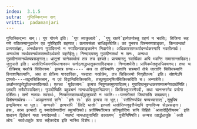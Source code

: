 ```yaml
---
index:  3.1.5
sutra:  गुप्तिज्किद्भ्यः सन्
vritti:  padamanjari
---
```


	गुप्तिज्किद्भ्यः सन्।। गुप गोपने इति। `गुप व्याकुलत्वे`, `गुपू रक्षणे`इत्येतयोस्तु ग्रहणं न भवति; तिजिना सह गणे पठितस्यानुदात्तेन एव गुपेरिहापि ग्रहणात्। प्रत्ययसंज्ञा चाधिकृतैवेति। का पुनरत्र विस्मरणाशङ्का, किन्त्वन्वर्था प्रत्ययसंज्ञा, अनर्थकस्य गुपादिसनो न स्यादित्याशङ्कानेन निवार्यते। अधिकारसामर्थ्यादनर्थकस्यापि भवतीत्यर्थः। अन्वर्थता त्वर्थवदनर्थकसम्भवेऽर्थवतो ग्रहणेहेतुः। निन्दादयस्तु गुपादीनामर्था न सनः, अन्यथा गुपादीनामानर्थक्यप्रसङ्गात्। धातूनां चानेकार्थत्वं तत्र तत्र द्दश्यते। प्रत्ययास्तु स्वार्थिका अपि भवन्ति समासान्तादिवत्। जुगुप्सते इति। धातोरित्येवमनभिधानादस्य सनोऽनाद्धधातुकत्वादिडभावः। निन्दाक्षमेति। प्रायिकमेतदुपाधिवचनम्। तथा च `क्षेत्रियच् परक्षेत्रे चिकित्स्यः` इत्यत्र ग्रन्थः----`अथ वा क्षेत्रियाणि तृणानि सस्यार्थे क्षेत्रे जातानि चिकित्स्यानि विनाशयितव्यानि, अथ वा क्षेत्रियः पारदारिकः, परदाराः परक्षेत्रेम्, तत्र चिकित्स्यो निगृहीतव्यः` इति। संशयेऽपि द्दश्यते----तद्व्यचिकित्सन्, य एवं विद्वान्विचिकित्सति, तच्छुश्रुवानृषिर्व्यचिकित्सदिति च। अन्यत्रेति। अर्थान्तरवृत्तेर्द्धात्वन्तरादित्यर्थः। एतच्च `पूर्ववत्सनः` इत्यत्र निपूणतरमुपपादितम्। गुपादिष्वनुबन्धकरणमात्मनेपदार्थमिति। एतदपि तत्रैवोपपादितम्। गुपादीष्विति बहुवचनं मान्वधादिसूत्राभिप्रायम्। कितिस्तुपरस्मैपदी, तथा चानन्तरमेव प्रयोगा दर्शिताः। सनो नकारः स्वरार्थः, नित्करणसामर्थ्याद्धातुस्वरो न भवति---यत्स्तोतारं जिघांससि सखायम्। विशेषणार्थश्च---`अज्झनगमां सनि` `हनेः सः` हंस इत्यत्र मा भूत्। `स्तौतिण्योरेव षण्यभ्यासात्`,सुषुपिष इन्द्रमित्यत्र मा भूत्। `सन्यङोः` इत्यत्रापि `लिटि धातोः` इत्यतो धातोरित्यनुवृत्तैर्यद्यपि तृणादिभ्यः सेऽप्रसङ्गः। हंसः, वत्स इत्यादौ तु स्यादेवोणादीनां व्युत्पत्तिपक्षे। प्रतीषिषतीत्यत्र प्रतिपूर्वादिणः सनि विहिते `अजादेर्द्वितीयस्य` इति शब्दस्य द्विर्वचनं यथा स्यादेवमर्थः। `यथष्टं नामधातूनामिति वक्तव्यम्` पुत्रीयिषिषति। अन्यत्र त्वार्द्धधातुके `अतो लोपः` सार्वधातुके शपा सहैकादेश इति नास्ति विशेषः।।
